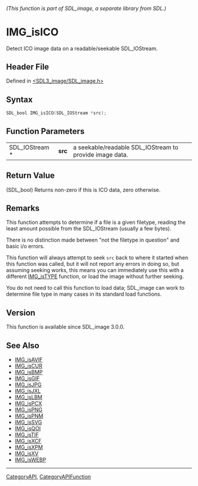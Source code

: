 ###### (This function is part of SDL_image, a separate library from SDL.)
# IMG_isICO

Detect ICO image data on a readable/seekable SDL_IOStream.

## Header File

Defined in [<SDL3_image/SDL_image.h>](https://github.com/libsdl-org/SDL_image/blob/main/include/SDL3_image/SDL_image.h)

## Syntax

```c
SDL_bool IMG_isICO(SDL_IOStream *src);
```

## Function Parameters

|                |         |                                                         |
| -------------- | ------- | ------------------------------------------------------- |
| SDL_IOStream * | **src** | a seekable/readable SDL_IOStream to provide image data. |

## Return Value

(SDL_bool) Returns non-zero if this is ICO data, zero otherwise.

## Remarks

This function attempts to determine if a file is a given filetype, reading
the least amount possible from the SDL_IOStream (usually a few bytes).

There is no distinction made between "not the filetype in question" and
basic i/o errors.

This function will always attempt to seek `src` back to where it started
when this function was called, but it will not report any errors in doing
so, but assuming seeking works, this means you can immediately use this
with a different [IMG_isTYPE](IMG_isTYPE) function, or load the image
without further seeking.

You do not need to call this function to load data; SDL_image can work to
determine file type in many cases in its standard load functions.

## Version

This function is available since SDL_image 3.0.0.

## See Also

- [IMG_isAVIF](IMG_isAVIF)
- [IMG_isCUR](IMG_isCUR)
- [IMG_isBMP](IMG_isBMP)
- [IMG_isGIF](IMG_isGIF)
- [IMG_isJPG](IMG_isJPG)
- [IMG_isJXL](IMG_isJXL)
- [IMG_isLBM](IMG_isLBM)
- [IMG_isPCX](IMG_isPCX)
- [IMG_isPNG](IMG_isPNG)
- [IMG_isPNM](IMG_isPNM)
- [IMG_isSVG](IMG_isSVG)
- [IMG_isQOI](IMG_isQOI)
- [IMG_isTIF](IMG_isTIF)
- [IMG_isXCF](IMG_isXCF)
- [IMG_isXPM](IMG_isXPM)
- [IMG_isXV](IMG_isXV)
- [IMG_isWEBP](IMG_isWEBP)

----
[CategoryAPI](CategoryAPI), [CategoryAPIFunction](CategoryAPIFunction)

